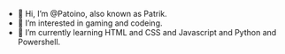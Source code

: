 - 👋 Hi, I’m @Patoino, also known as Patrik.
- 👀 I’m interested in gaming and codeing.
- 🌱 I’m currently learning HTML and CSS and Javascript and Python and Powershell.

<!---
Patoino/Patoino is a ✨ special ✨ repository because its `README.md` (this file) appears on your GitHub profile.
You can click the Preview link to take a look at your changes.
--->
